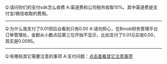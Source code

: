 Q:请问你们的支付sdk怎么收费
A:渠道费和公司税共收取10%。其中渠道费是支付宝/微信收取的费用。

---

Q:为什么我支付了0.01但后台看到只有0.00
A:请勿担心，在Bmob财务管理平台订单管理处，金额从小数点后第三位开始不显示，比如支付了0.01元实收0.00，其实是0.0095。

---

Q:有哪些其它需要注意的事项
A:支付问题：[点击查看其它注意事项](https://docs.bmob.cn/pay/Android/b_developdoc/doc/index.html#支付回调)


